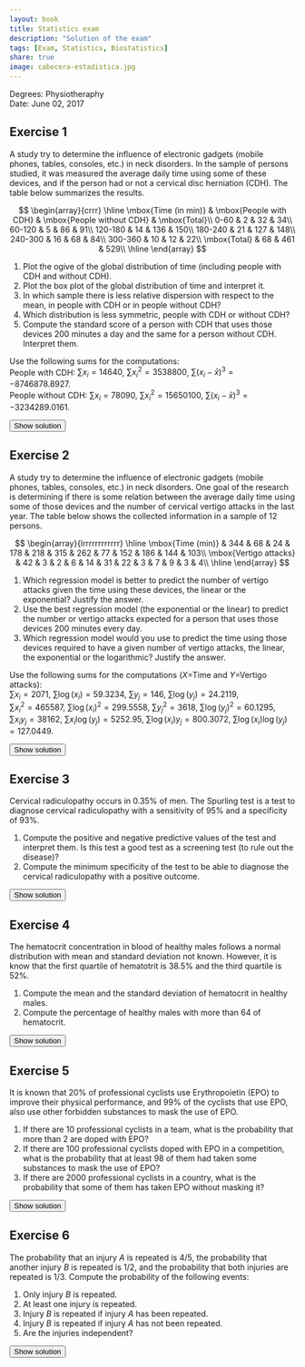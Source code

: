 ```yaml
---
layout: book
title: Statistics exam
description: "Solution of the exam"
tags: [Exam, Statistics, Biostatistics]
share: true
image: cabecera-estadistica.jpg
---
```




Degrees: Physiotheraphy  
Date: June 02, 2017 

## Exercise 1
A study try to determine the influence of electronic gadgets (mobile phones, tables, consoles, etc.) in neck disorders.
In the sample of persons studied, it was measured the average daily time using some of these devices, and if the person had or not a cervical disc herniation (CDH).
The table below summarizes the results.

$$
\begin{array}{crrr}
\hline
\mbox{Time (in min)} & \mbox{People with CDH} & \mbox{People without CDH} & \mbox{Total}\\
0-60 & 2 & 32 & 34\\
60-120 & 5 & 86 & 91\\
120-180	& 14 & 136 & 150\\
180-240	& 21 & 127 & 148\\
240-300	& 16 & 68 & 84\\
300-360	& 10 & 12 & 22\\
\mbox{Total} & 68 & 461 & 529\\
\hline
\end{array}
$$

1. Plot the ogive of the global distribution of time (including people with CDH and without CDH).
2. Plot the box plot of the global distribution of time and interpret it.
3. In which sample there is less relative dispersion with respect to the mean, in people with CDH or in people without CDH?
4. Which distribution is less symmetric, people with CDH or without CDH?
5. Compute the standard score of a person with CDH that uses those devices 200 minutes a day and the same for a person without CDH. Interpret them.



Use the following sums for the computations:  
People with CDH: $\sum x_i=14640$, $\sum x_i^2=3538800$, $\sum(x_i-\bar x)^3=-8746878.8927$.  
People without CDH: $\sum x_i=78090$, $\sum x_i^2=15650100$, $\sum(x_i-\bar x)^3=-3234289.0161$.  

<div><button class="solution">Show solution</button></div>
<div id="solution" style="display: none">
1. 
<img src="img/time_electronic_gadgets_ogive-1.svg" title="plot of chunk time_electronic_gadgets_ogive" alt="plot of chunk time_electronic_gadgets_ogive" style="display: block; margin: auto;" />
2.
<img src="img/time_electronic_gadgets_boxplot-1.svg" title="plot of chunk time_electronic_gadgets_boxplot" alt="plot of chunk time_electronic_gadgets_boxplot" style="display: block; margin: auto;" />

3. People with CDH: $\bar x=215.2941$ points, $s=75.4296$ points, $cv=0.3504$. <br/>
People without CDH: $\bar x=169.3926$ points, $s=72.4865$ points, $cv=0.4279$. <br/>
Since the coefficient of variation of people with CDF less than the one of people without CDF, there is less relative spread with respect to the mean in de distribution of people with CDF.<br/>
4. People with CDF: $g_1=-0.2997$.<br>
People without CDF: $g_1=-0.0184$.<br>
Since the coefficient of skewness of people with CDF is further from zero, the distribution is less symmetric.<br>
5. Person with CDH: $z(200)=-0.2028$.<br>
Person without CDH: $z(200)=0.4222$<br>
The person with CDH has a value less than the mean but relatively closer to the mean than the person without CDH.
</div>


## Exercise 2
A study try to determine the influence of electronic gadgets (mobile phones, tables, consoles, etc.) in neck disorders.
One goal of the research is determining if there is some relation between the average daily time using some of those devices and the number of cervical vertigo attacks in the last year.
The table below shows the collected information in a sample of 12 persons.

$$
\begin{array}{lrrrrrrrrrrrr}
\hline
\mbox{Time (min)} & 344 & 68 & 24 & 178 & 218 & 315 & 262 & 77 & 152 & 186 & 144 & 103\\
\mbox{Vertigo attacks} & 42 & 3 & 2 & 6 & 14 & 31 & 22 & 3 & 7 & 9 & 3 & 4\\
\hline
\end{array}
$$

1. Which regression model is better to predict the number of vertigo attacks given the time using these devices, the linear or the exponential? Justify the answer.
2. Use the best regression model (the exponential or the linear) to predict the number or vertigo attacks expected for a person that uses those devices 200 minutes every day.
3. Which regression model would you use to predict the time using those devices required to have a given number of vertigo attacks, the linear, the exponential or the logarithmic?
Justify the answer.



Use the following sums for the computations ($X$=Time and $Y$=Vertigo attacks):  
$\sum x_i=2071$, $\sum \log(x_i)=59.3234$, $\sum y_j=146$, $\sum \log(y_j)=24.2119$,  
$\sum x_i^2=465587$, $\sum \log(x_i)^2=299.5558$, $\sum y_j^2=3618$, $\sum \log(y_j)^2=60.1295$,  
$\sum x_iy_j=38162$, $\sum x_i\log(y_j)=5252.95$, $\sum \log(x_i)y_j=800.3072$, $\sum \log(x_i)\log(y_j)=127.0449$.

<div><button class="solution">Show solution</button></div>
<div id="solution" style="display: none">

1.Linear regression model of vertigo attacks on time : <br/>
$\bar x=172.5833$ min, $s_x^2=9013.9097$ min². <br/>
$\bar y=12.1667$ attacks, $s_y^2=153.4722$ attacks². <br/>
$s_{xy}=1080.4028$ min⋅attacks. <br/>
$r^2 = 0.8438$. <br/>
Exponential regression model of vertigo attacks on time: <br/>
$\overline{\log(y)}=2.0177$ log(attacks), $s_{\log(y)}^2=0.9398$ log(attacks)². <br/>
$s_{x\log(y)}=89.5312$ min⋅log(attacks). <br/>
$r^2 = 0.9462$. <br/>
Therefore, the exponential regression model is better since its coefficient of determination is higher. <br/>
2. Exponential regression model of vertigo attacks on time: $y=e^{0.3035 + 0.0099x}$. <br/>
Number of vertigo attacks expected for 200 min usign electronic gadgets $y(200)=9.8747$.<br/>
3. Since the exponential regression model is better than the linear one to predict the number of vertigo attacks as a function of time using electronic gadgets, to predic the time as a function of the number of vertigo attacks is better to use the inverse of the exponential regression model, that is, the logarithmic regression model.
</div>


## Exercise 3
Cervical radiculopathy occurs in 0.35% of men.
The Spurling test is a test to diagnose cervical radiculopathy with a sensitivity of 95% and a specificity of 93%.

1. Compute the positive and negative predictive values of the test and interpret them.
Is this test a good test as a screening test (to rule out the disease)?
2. Compute the minimum specificity of the test to be able to diagnose the cervical radiculopathy with a positive outcome.



<div><button class="solution">Show solution</button></div>
<div id="solution" style="display: none">
1. $PPV=P(D|+)=0.0455$. <br/>
$NPV=P(\overline D|-)=0.9998$. It is a good screening test as the post test probability of not having the cervical radiculopathy for a negative outcome is very high. <br/>
2. Minimum specificity $P(-|\overline D)=0.9967$. 
</div>


## Exercise 4
The hematocrit concentration in blood of healthy males follows a normal distribution with mean and standard deviation not known.
However, it is know that the first quartile of hematotrit is 38.5% and the third quartile is 52%.

1. Compute the mean and the standard deviation of hematocrit in healthy males.  
2. Compute the percentage of healthy males with more than 64 of hematocrit.



<div><button class="solution">Show solution</button></div>
<div id="solution" style="display: none">
Naming $X$ to the hematocrit level in healthy males, <br/>
1. $\mu=45.25$ and $\sigma=10.07$, thus, $X\sim N(45.25, 10.07)$.<br>
3. $P(X>64)=0.0313$, thus, a $3.13$% of healthy males. 
</div>


## Exercise 5
It is known that 20% of professional cyclists use Erythropoietin (EPO) to improve their physical performance, and 99% of the cyclists that use EPO, also use other forbidden substances to mask the use of EPO.

1. If there are 10 professional cyclists in a team, what is the probability that more than 2 are doped with EPO?
2. If there are 100 professional cyclists doped with EPO in a competition, what is the probability that at least 98 of them had taken some substances to mask the use of EPO?
3. If there are 2000 professional cyclists in a country, what is the probability that some of them has taken EPO without masking it?



<div><button class="solution">Show solution</button></div>
<div id="solution" style="display: none">
1. Naming $X$ to the number of cyclists doped with EPO in a team with 10 cyclists, $X\sim B(10,0.2)$ and $P(X>2)=0.3222$.<br/>
2. Naming $Y$ to the number of cyclists that have taken some substances to mask th EPO in 100 cyclists doped with EPO, $Y\sim B(100,0.99)$ and $P(Y\geq 98)=0.9206$.<br/>
3. Naming $Z$ to the number of cyclists that has taken EPO without masking it in 2000 cyclists, $Z\sim B(2000,0.002)\approx P(4)$ and $P(Z>0)=0.9817$.
</div>

## Exercise 6
The probability that an injury $A$ is repeated is 4/5, the probability that another injury $B$ is repeated is
1/2, and the probability that both injuries are repeated is 1/3.
Compute the probability of the following events:

1. Only injury $B$ is repeated.
2. At least one injury is repeated.
3. Injury $B$ is repeated if injury $A$ has been repeated.
4. Injury $B$ is repeated if injury $A$ has not been repeated.
5. Are the injuries independent?

<div><button class="solution">Show solution</button></div>
<div id="solution" style="display: none">
1. $P(B\cap\overline A)=1/6$. <br/>
2. $P(A\cup B)=29/30$. <br/>
3. $P(B\vert A)=5/12$. <br/>
4. $P(B\vert \overline A)=5/6$. <br/>
5. The injuries are dependent as $P(B|A)\neq P(B)$.
</div>

